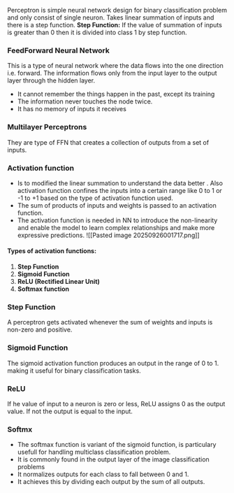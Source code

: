 Perceptron is simple neural network design for binary classification problem and only consist of single neuron. Takes linear summation of inputs and there is a step function.
**Step Function:** If the value of summation of inputs is greater than 0 then it is divided into class 1 by step function.

### FeedForward Neural Network
This is a type of neural network where the data flows into the one direction i.e. forward. The information flows only from the input layer to the output layer through the hidden layer.
- It cannot remember the things happen in the past, except its training
- The information never touches the node twice.
- It has no memory of inputs it receives


### Multilayer Perceptrons
They are type of FFN that creates a collection of outputs from a set of inputs.


### Activation function
- Is to modified the linear summation to understand the data better . Also activation function confines the inputs into a certain range like 0 to 1 or -1 to +1 based on the type of activation function used.
- The sum of products of inputs and weights is passed to an activation function.
- The activation function is needed in NN to introduce the non-linearity and enable the model to learn complex relationships and make more expressive predictions.
![[Pasted image 20250926001717.png]]

#### Types of activation functions:
1. **Step Function**
2. **Sigmoid Function**
3. **ReLU (Rectified Linear Unit)**
4. **Softmax function**

### Step Function
A perceptron gets activated whenever the sum of weights and  inputs is non-zero and positive.

### Sigmoid Function
The sigmoid activation function produces an output in the range of 0 to 1. making it useful for binary classification tasks.

### ReLU
If he value of input to a neuron is zero or less, ReLU assigns 0 as the output value. If not the output is equal to the input.

### Softmx
- The softmax function is variant of the sigmoid function, is particulary usefull for handling multiclass classification problem.
- It is commonly found in the output layer of the image classification problems
- It normalizes outputs for each class to fall between 0 and 1.
- It achieves this by dividing each output by the sum of all outputs.
